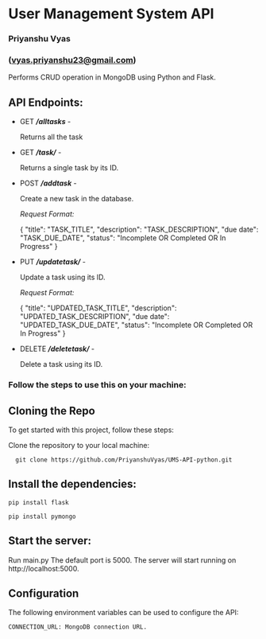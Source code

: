 #       User Management System API


### Priyanshu Vyas
### (vyas.priyanshu23@gmail.com)

Performs CRUD operation in MongoDB using Python and Flask.

## API Endpoints:
* GET ***/alltasks*** -

    Returns all the task


* GET ***/task/<id>*** -
 
   Returns a single task by its ID.
   

* POST ***/addtask*** -

   Create a new task in the database.

   _Request Format:_
   
    {
        "title": "TASK_TITLE",
        "description": "TASK_DESCRIPTION",
        "due date": "TASK_DUE_DATE",
        "status": "Incomplete OR Completed OR In Progress"
    }


* PUT ***/updatetask/<id>*** -

   Update a task using its ID.
   
   _Request Format:_
   
    {
        "title": "UPDATED_TASK_TITLE",
        "description": "UPDATED_TASK_DESCRIPTION",
        "due date": "UPDATED_TASK_DUE_DATE",
        "status": "Incomplete OR Completed OR In Progress"
    }


* DELETE ***/deletetask/<id>*** -

   Delete a task using its ID.
   

### Follow the steps to use this on your machine:

## Cloning the Repo

To get started with this project, follow these steps:

Clone the repository to your local machine:
```
  git clone https://github.com/PriyanshuVyas/UMS-API-python.git
 ```

## Install the dependencies:
```
pip install flask 

pip install pymongo
```

## Start the server:

Run main.py
The default port is 5000.
The server will start running on http://localhost:5000.

## Configuration

The following environment variables can be used to configure the API:

    CONNECTION_URL: MongoDB connection URL.
     
